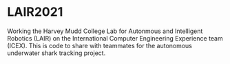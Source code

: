 # LAIR2021
Working the Harvey Mudd College Lab for Autonmous and Intelligent Robotics (LAIR) on the International Computer Engineering Experience team (ICEX). 
This is code to share with teammates for the autonomous underwater shark tracking project. 
